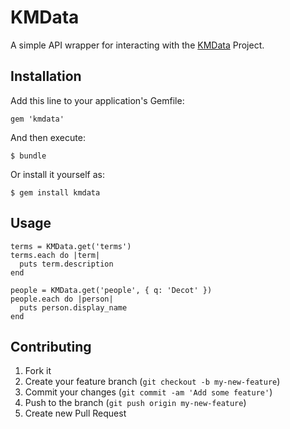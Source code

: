 # KMData

A simple API wrapper for interacting with the [KMData](https://kmdata.osu.edu/) Project.

## Installation

Add this line to your application's Gemfile:

    gem 'kmdata'

And then execute:

    $ bundle

Or install it yourself as:

    $ gem install kmdata

## Usage

    terms = KMData.get('terms')
    terms.each do |term|
      puts term.description
    end

    people = KMData.get('people', { q: 'Decot' })
    people.each do |person|
      puts person.display_name
    end

## Contributing

1. Fork it
2. Create your feature branch (`git checkout -b my-new-feature`)
3. Commit your changes (`git commit -am 'Add some feature'`)
4. Push to the branch (`git push origin my-new-feature`)
5. Create new Pull Request
